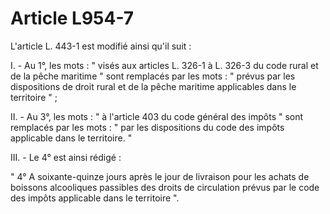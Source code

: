 # Article L954-7

L'article L. 443-1 est modifié ainsi qu'il suit :

I. - Au 1°, les mots : " visés aux articles L. 326-1 à L. 326-3 du code rural et de la pêche maritime " sont remplacés par les mots : " prévus par les dispositions de droit rural et de la pêche maritime applicables dans le territoire " ;

II. - Au 3°, les mots : " à l'article 403 du code général des impôts " sont remplacés par les mots : " par les dispositions du code des impôts applicable dans le territoire. "

III. - Le 4° est ainsi rédigé :

" 4° A soixante-quinze jours après le jour de livraison pour les achats de boissons alcooliques passibles des droits de circulation prévus par le code des impôts applicable dans le territoire ".
